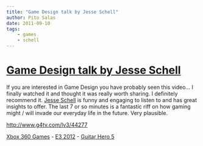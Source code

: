 ```yaml
---
title: "Game Design talk by Jesse Schell"
author: Pito Salas
date: 2011-09-10
tags:
    - games
    - schell
---
```

# [Game Design talk by Jesse Schell](None)




If you are interested in Game Design you have probably seen this video… I
finally watched it and thought it was really worth sharing. I definitely
recommend it. [Jesse Schell](<http://www.schellgames.com/>) is funny and
engaging to listen to and has great insights to offer. The last 7 or so
minutes is a fantastic riff on how gaming might / will invade our everyday
life in the future. Very plausible.

<http://www.g4tv.com/lv3/44277>

[Xbox 360 Games](<http://www.g4tv.com/games/xbox-360/index>) - [E3
2012](<http://www.g4tv.com/e3-2012/>) - [Guitar Hero
5](<http://www.g4tv.com/games/ps3/61899/guitar-hero-5>)



